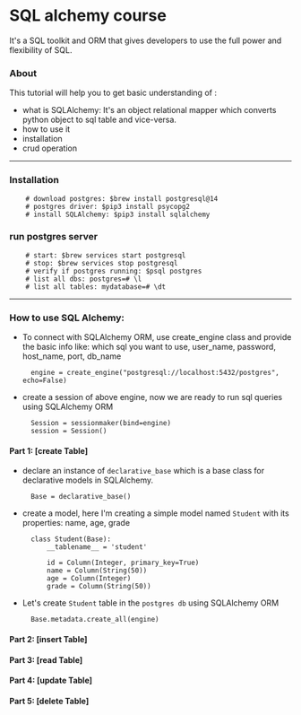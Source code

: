 # SQL alchemy course

It's a SQL toolkit and ORM that gives developers to use the full power and flexibility of SQL.


### About
This tutorial will help you to get basic understanding of :
- what is SQLAlchemy: It's an object relational mapper which converts python object to sql table and vice-versa.
- how to use it
- installation
- crud operation

---
### Installation

        # download postgres: $brew install postgresql@14
        # postgres driver: $pip3 install psycopg2
        # install SQLAlchemy: $pip3 install sqlalchemy


### run postgres server
        
        # start: $brew services start postgresql
        # stop: $brew services stop postgresql
        # verify if postgres running: $psql postgres
        # list all dbs: postgres=# \l
        # list all tables: mydatabase=# \dt

---

### How to use SQL Alchemy:

- To connect with SQLAlchemy ORM, use create_engine class and provide the basic info like: 
which sql you want to use, user_name, password, host_name, port, db_name


        engine = create_engine("postgresql://localhost:5432/postgres", echo=False)

- create a session of above engine, now we are ready to run sql queries using SQLAlchemy ORM

        Session = sessionmaker(bind=engine)
        session = Session()




#### Part 1: [create Table]
- declare an instance of `declarative_base` which is a base class for declarative models in SQLAlchemy.

        Base = declarative_base()

- create a model, here I'm creating a simple model named `Student` with its properties: name, age, grade
        
        class Student(Base):
            __tablename__ = 'student'
    
            id = Column(Integer, primary_key=True)
            name = Column(String(50))
            age = Column(Integer)
            grade = Column(String(50))


- Let's create `Student` table in the `postgres db` using SQLAlchemy ORM

        Base.metadata.create_all(engine)


#### Part 2: [insert Table]
        

#### Part 3: [read Table]


#### Part 4: [update Table]
        

#### Part 5: [delete Table]


